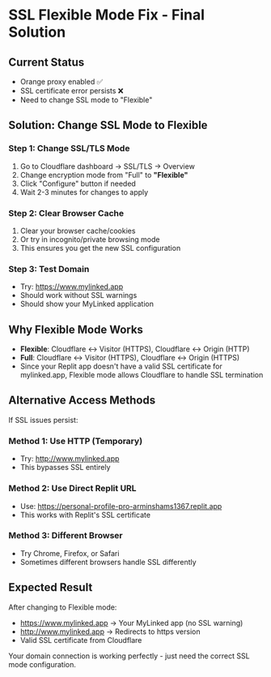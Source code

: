 # SSL Flexible Mode Fix - Final Solution

## Current Status
- Orange proxy enabled ✅
- SSL certificate error persists ❌
- Need to change SSL mode to "Flexible"

## Solution: Change SSL Mode to Flexible

### Step 1: Change SSL/TLS Mode
1. Go to Cloudflare dashboard → SSL/TLS → Overview
2. Change encryption mode from "Full" to **"Flexible"**
3. Click "Configure" button if needed
4. Wait 2-3 minutes for changes to apply

### Step 2: Clear Browser Cache
1. Clear your browser cache/cookies
2. Or try in incognito/private browsing mode
3. This ensures you get the new SSL configuration

### Step 3: Test Domain
- Try: https://www.mylinked.app
- Should work without SSL warnings
- Should show your MyLinked application

## Why Flexible Mode Works
- **Flexible**: Cloudflare ↔ Visitor (HTTPS), Cloudflare ↔ Origin (HTTP)
- **Full**: Cloudflare ↔ Visitor (HTTPS), Cloudflare ↔ Origin (HTTPS)
- Since your Replit app doesn't have a valid SSL certificate for mylinked.app, Flexible mode allows Cloudflare to handle SSL termination

## Alternative Access Methods
If SSL issues persist:

### Method 1: Use HTTP (Temporary)
- Try: http://www.mylinked.app
- This bypasses SSL entirely

### Method 2: Use Direct Replit URL
- Use: https://personal-profile-pro-arminshams1367.replit.app
- This works with Replit's SSL certificate

### Method 3: Different Browser
- Try Chrome, Firefox, or Safari
- Sometimes different browsers handle SSL differently

## Expected Result
After changing to Flexible mode:
- https://www.mylinked.app → Your MyLinked app (no SSL warning)
- http://www.mylinked.app → Redirects to https version
- Valid SSL certificate from Cloudflare

Your domain connection is working perfectly - just need the correct SSL mode configuration.